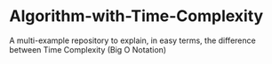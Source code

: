 # Algorithm-with-Time-Complexity
A multi-example repository to explain, in easy terms, the difference between Time Complexity (Big O Notation)
